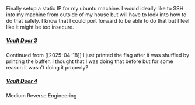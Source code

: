 Finally setup a static IP for my ubuntu machine. I would ideally like to SSH into my machine from outside of my house but will have to look into how to do that safely. I know that I could port forward to be able to do that but I feel like it might be too insecure.
##### [Vault Door 3](https://play.picoctf.org/practice/challenge/60?difficulty=2&page=13&solved=1)
Continued from [[2025-04-18]]
I just printed the flag after it was shuffled by printing the buffer. 
I thought that I was doing that before but for some reason it wasn't doing it properly?

##### [Vault Door 4](https://play.picoctf.org/practice/challenge/71?difficulty=2&page=13&solved=1)
Medium
Reverse Engineering
